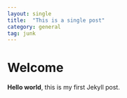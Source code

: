 ```yaml
---
layout: single 
title:  "This is a single post"
category: general
tag: junk
---
```


# Welcome

**Hello world**, this is my first Jekyll post.